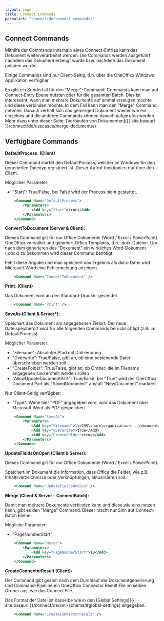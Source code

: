 ```yaml
---
layout: page
title: Connect Commands
permalink: "connect/de/connect-commands/"
---
```


## Connect Commands 

Mithilfe der Commands innerhalb eines Connect-Entries kann das Dokument weiterverarbeitet werden. Die Commands werden ausgeführt nachdem das Dokument erzeugt wurde bzw. nachdem das Dokument geladen wurde.

Einige Commands sind nur Client-Seitig, d.h. über die OneOffixx Windows Applikation verfügbar.

Es gibt ein Sonderfall für den "Merge"-Command:
Commands kann man auf Connect-Entry Ebene nutzten oder für die gesamten Batch. Dies ist interessant, wenn man mehrere Dokumente auf einmal erzeugen möchte und diese verbinden möchte. In dem Fall kann man den "Merge" Command nehmen. Danach verhält sich das gemerged Dokument wieder wie ein einzelnes und die anderen Commands können danach aufgerufen werden. Mehr dazu unter dieser Seite: [Verbinden von Dokumenten]({{ site.baseurl }}/connect/de/usecases/merge-documents/)

## Verfügbare Commands

__DefaultProcess: (Client)__

Dieser Command startet den DefaultProcess, welcher im Windows für den generierten Dateityp registriert ist. Dieser Aufruf funktioniert nur über den Client.

Möglicher Parameter:

* "Start": True/False, bei False wird der Process nicht gestartet.

```xml
	<Command Name="DefaultProcess">
    	<Parameters>
    		<Add key="Start">true</Add>
    	</Parameters>
    </Command>
```

__ConvertToDocument (Server & Client):__

Dieses Command gilt für nur Office Dokumente (Word / Excel / PowerPoint). OneOffixx verwaltet und generiert Office Templates, d.h. .dotx-Dateien.
Um nach dem generieren des "Dokument" ein wirkliches Word-Dokument (.docx) zu bekommen wird dieser Command benötigt.

Fehlt diese Angabe und man speichert das Ergebnis als docx-Datei wird Microsoft Word eine Fehlermeldung anzeigen.


```xml
	<Command Name="ConvertToDocument" />
```

__Print: (Client)__

Das Dokument wird an den Standard-Drucker gesendet.

```xml
	<Command Name="Print" />
```

__SaveAs (Client & Server*):__

Speichert das Dokument am angegebenen Zielort. Der neue Dateispeicherort wird für alle folgenden Commands berücksichtigt (z.B. im DefaultProcess)

Möglicher Parameter:

* "Filename": Absoluter Pfad mit Dateiendung
* "Overwrite": True/False, gibt an, ob eine bestehende Datei überschrieben werden soll
* "CreateFolder": True/False, gibt an, ob Ordner, die im Filename angegeben sind erstellt werden sollen
* "AllowUpdateDocumentPart": True/False, bei "True" wird der OneOffixx Document Part als "SavedDocument" anstatt "NewDocument" markiert

Nur Client-Seitig verfügbar:
* "Type": Wenn hier "PDF" angegeben wird, wird das Dokument über Microsoft Word als PDF gespeichert.

```xml
	<Command Name="SaveAs">
		<Parameters>
			<Add key="Filename">\\e205\share\organization\...\documentxyz.dotx</Add>
			<Add key="Overwrite">true</Add>
			<Add key="CreateFolder">true</Add>
		</Parameters>
	</Command>
```
__UpdateFieldsOnOpen (Client & Server):__

Dieses Command gilt für nur Office Dokumente (Word / Excel / PowerPoint). 

Speichert im Dokument die Information, dass Office die Felder, wie z.B. Inhaltsverzeichnisse oder Verknüpfungen, aktualisieren soll.

```xml
	<Command Name="UpdateFieldsOnOpen" />
```

__Merge (Client & Server - ConnectBatch):__

Damit man mehrere Dokumente verbinden kann und diese wie eins nutzen kann, gibt es den "Merge" Command. Dieser macht nur Sinn auf Connect-Batch Ebene.

Mögliche Parameter:

* "PageNumberStart":

```xml
	<Command Name="Merge">
		<Parameters>
			<Add key="PageNumberStart">10</Add>
		</Parameters>
	</Command>
```

__CreateConnectorResult (Client):__

Der Command gibt gezielt nach dem Durchlauf der Dokumentgenerierung und Command-Pipeline ein OneOffixx Connector Result File im selben Ordner aus, wie das Connect File.

Das Format der Datei ist dasselbe wie in den [Global Settings]({{ site.baseurl }}/connect/de/xml-schema/#global-settings) angegeben. 

```xml
	<Command Name="CreateConnectorResult" />
```
